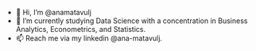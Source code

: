 - 👋 Hi, I’m @anamatavulj
- 🌱 I’m currently studying Data Science with a concentration in Business Analytics, Econometrics, and Statistics. 
- 📫 Reach me via my linkedin @ana-matavulj. 

<!---
anamatavulj/anamatavulj is a ✨ special ✨ repository because its `README.md` (this file) appears on your GitHub profile.
You can click the Preview link to take a look at your changes.
--->
